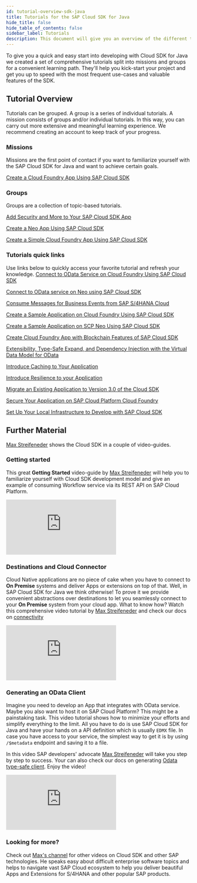```yaml
---
id: tutorial-overview-sdk-java
title: Tutorials for the SAP Cloud SDK for Java
hide_title: false
hide_table_of_contents: false
sidebar_label: Tutorials
description: This document will give you an overview of the different tutorials for the SAP Cloud SDK for Java.
---
```


To give you a quick and easy start into developing with Cloud SDK for Java we created a set of comprehensive tutorials split into missions and groups for a convenient learning path. They'll help you kick-start your project and get you up to speed with the most frequent use-cases and valuable features of the SDK.

## Tutorial Overview

Tutorials can be grouped. A group is a series of individual tutorials. A mission consists of groups and/or individual tutorials. In this way, you can carry out more extensive and meaningful learning experience. We recommend creating an account to keep track of your progress.

### Missions

Missions are the first point of contact if you want to familiarize yourself with the SAP Cloud SDK for Java and want to achieve certain goals.

[Create a Cloud Foundry App Using SAP Cloud SDK](https://developers.sap.com/mission.cloudsdk-cf-app.html)

### Groups

Groups are a collection of topic-based tutorials.

[Add Security and More to Your SAP Cloud SDK App](https://developers.sap.com/group.cloudsdk-more-features.html)

[Create a Neo App Using SAP Cloud SDK](https://developers.sap.com/group.s4sdk-neo.html)

[Create a Simple Cloud Foundry App Using SAP Cloud SDK](https://developers.sap.com/group.s4sdk-cloud-foundry.html)


### Tutorials quick links
Use links below to quickly access your favorite tutorial and refresh your knowledge.
[Connect to OData Service on Cloud Foundry Using SAP Cloud SDK](https://developers.sap.com/tutorials/s4sdk-odata-service-cloud-foundry.html)

[Connect to OData service on Neo using SAP Cloud SDK](https://developers.sap.com/tutorials/s4sdk-odata-service-neo.html)

[Consume Messages for Business Events from SAP S/4HANA Cloud](https://developers.sap.com/tutorials/s4sdk-consuming-messages.html)

[Create a Sample Application on Cloud Foundry Using SAP Cloud SDK](https://developers.sap.com/tutorials/s4sdk-cloud-foundry-sample-application.html)

[Create a Sample Application on SCP Neo Using SAP Cloud SDK](https://developers.sap.com/tutorials/s4sdk-scp-neo-sample-application.html)

[Create Cloud Foundry App with Blockchain Features of SAP Cloud SDK](https://developers.sap.com/tutorials/blockchain-sdk-sample.html)

[Extensibility, Type-Safe Expand, and Dependency Injection with the Virtual Data Model for OData](https://developers.sap.com/tutorials/cloudsdk-extensibility-type-safe-expand.html)

[Introduce Caching to Your Application](https://developers.sap.com/tutorials/s4sdk-caching.html)

[Introduce Resilience to your Application](https://developers.sap.com/tutorials/s4sdk-resilience.html)

[Migrate an Existing Application to Version 3.0 of the Cloud SDK](https://developers.sap.com/tutorials/s4sdk-migration-v3.html)

[Secure Your Application on SAP Cloud Platform Cloud Foundry](https://developers.sap.com/tutorials/s4sdk-secure-cloudfoundry.html)

[Set Up Your Local Infrastructure to Develop with SAP Cloud SDK](https://developers.sap.com/tutorials/s4sdk-setup.html)

## Further Material

[Max Streifeneder](https://www.linkedin.com/in/max-streifeneder-72a0955b/) shows the Cloud SDK in a couple of video-guides.

### Getting started

This great **Getting Started** video-guide by [Max Streifeneder](https://www.youtube.com/channel/UCkzNZP9fzLxRyhnGT2ziSRw) will help you to familiarize yourself with Cloud SDK development model and give an example of consuming Workflow service via its REST API on SAP Cloud Platform.


<div class="sdk-video-container">

<iframe class="sdk-video" src="https://www.youtube.com/embed/ug2UcXK2lH4" frameborder="0" allow="accelerometer; autoplay; encrypted-media; gyroscope; picture-in-picture" allowfullscreen></iframe>

</div>

### Destinations and Cloud Connector

Cloud Native applications are no piece of cake when you have to connect to **On Premise** systems and deliver Apps or extensions on top of that.
Well, in SAP Cloud SDK for Java we think otherwise!
To prove it we provide convenient abstractions over destinations to let you seamlessly connect to your **On Premise** system from your cloud app.
What to know how?
Watch this comprehensive video tutorial by [Max Streifeneder](https://www.youtube.com/channel/UCkzNZP9fzLxRyhnGT2ziSRw) and check our docs on [connectivity](../features/connectivity/sdk-connectivity-destination-service)

<div class="sdk-video-container">
<iframe class="sdk-video" src="https://www.youtube.com/embed/Ky1R0Yq-zKg" frameborder="0" allow="accelerometer; autoplay; encrypted-media; gyroscope; picture-in-picture" allowfullscreen></iframe>
</div>

### Generating an OData Client

Imagine you need to develop an App that integrates with OData service.
Maybe you also want to host it on SAP Cloud Platform?
This might be a painstaking task.
This video tutorial shows how to minimize your efforts and simplify everything to the limit.
All you have to do is use SAP Cloud SDK for Java and have your hands on a API definition which is usually `EDMX` file.
In case you have access to your service, the simplest way to get it is by using `/$metadata` endpoint and saving it to a file.

In this video SAP developers' advocate [Max Streifeneder](https://www.youtube.com/channel/UCkzNZP9fzLxRyhnGT2ziSRw) will take you step by step to success.
Your can also check our docs on generating [Odata type-safe client](../features/odata/generate-typed-odata-v2-and-v4-client-for-java).
Enjoy the video!

<div class="sdk-video-container">
<iframe class="sdk-video" src="https://www.youtube.com/embed/NXuDRONdRTQ?start=2185" frameborder="0" allow="accelerometer; autoplay; encrypted-media; gyroscope; picture-in-picture" allowfullscreen></iframe>
</div>


### Looking for more? ##

Check out [Max's channel](https://www.youtube.com/channel/UCkzNZP9fzLxRyhnGT2ziSRw) for other videos on Cloud SDK and other SAP technologies. He speaks easy about difficult enterprise software topics and helps to navigate vast SAP Cloud ecosystem to help you deliver beautiful Apps and Extensions for S/4HANA and other popular SAP products.
